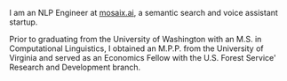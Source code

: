 I am an NLP Engineer at [mosaix.ai](https://www.mosaix.ai/), a semantic search and voice assistant startup.

Prior to graduating from the University of Washington with an M.S. in Computational Linguistics, I obtained an M.P.P. from the University of Virginia and served as an Economics Fellow with the U.S. Forest Service' Research and Development branch.
